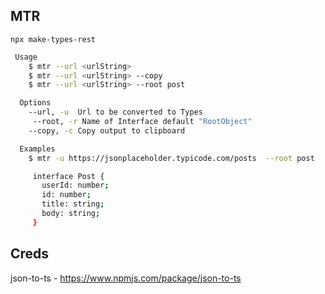 ## MTR

`npx make-types-rest`

```sh
 Usage
    $ mtr --url <urlString>
    $ mtr --url <urlString> --copy
    $ mtr --url <urlString> --root post

  Options
    --url, -u  Url to be converted to Types
     --root, -r Name of Interface default "RootObject"
    --copy, -c Copy output to clipboard

  Examples
    $ mtr -u https://jsonplaceholder.typicode.com/posts  --root post

     interface Post {
       userId: number;
       id: number;
       title: string;
       body: string;
     }
```

## Creds

json-to-ts - https://www.npmjs.com/package/json-to-ts
